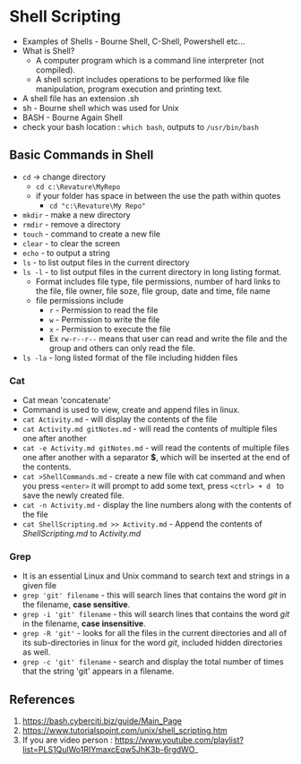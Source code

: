 # Shell Scripting 
- Examples of Shells - Bourne Shell, C-Shell, Powershell etc...
- What is Shell? 
    - A computer program which is a command line interpreter (not compiled).
    - A shell script includes operations to be performed like file manipulation, program execution and printing text.
- A shell file has an extension .sh
- sh - Bourne shell which was used for Unix
- BASH - Bourne Again Shell
- check your bash location : `which bash`,  outputs to `/usr/bin/bash`

## Basic Commands in Shell
- `cd` -> change directory
    - `cd c:\Revature\MyRepo`
    - if your folder has space in between the use the path within quotes
        - `cd "c:\Revature\My Repo"`
- `mkdir` - make a new directory
- `rmdir` - remove a directory
- `touch` - command to create a new file
- `clear` - to clear the screen
- `echo` - to output a string
- `ls` -  to list output files in the current directory
- `ls -l` -  to list output files in the current directory in long listing format.
    - Format includes file type, file permissions, number of hard links to the file, file owner, file soze, file group, date and time, file name
    - file permissions include 
        - `r` - Permission to read the file
        - `w` - Permission to write the file
        - `x` - Permission to execute the file
        - Ex `rw-r--r--` means that user can read and write the file and the group and others can only read the file.
- `ls -la` - long listed format of the file including hidden files

### Cat
- Cat mean 'concatenate'
- Command is used to view, create and append files in linux.
- `cat Activity.md` - will display the contents of the file
- `cat Activity.md gitNotes.md` - will read the contents of multiple files one after another
- `cat -e Activity.md gitNotes.md` - will read the contents of multiple files one after another with a separator **$**, which will be inserted at the end of the contents.
- `cat >ShellCommands.md` - create a new file with cat command and when you press `<enter>` it will prompt to add some text, press `<ctrl> + d ` to save the newly created file.
- `cat -n Activity.md` - display the line numbers along with the contents of the file
- `cat ShellScripting.md >> Activity.md` - Append the contents of *ShellScripting.md* to *Activity.md*

### Grep
- It is an essential Linux and Unix command to search text and strings in a given file
- `grep 'git' filename`  - this will search lines that contains the word *git* in the filename, **case sensitive**.
- `grep -i 'git' filename`  - this will search lines that contains the word *git* in the filename, **case insensitive**.
- `grep -R 'git'` - looks for all the files in the current directories and all of its sub-directories in linux for the word *git*, included hidden directories as well.
- `grep -c 'git' filename` - search and display the total number of times that the string 'git' appears in a filename.


## References 
1. https://bash.cyberciti.biz/guide/Main_Page
2. https://www.tutorialspoint.com/unix/shell_scripting.htm
3. If you are video person : https://www.youtube.com/playlist?list=PLS1QulWo1RIYmaxcEqw5JhK3b-6rgdWO_